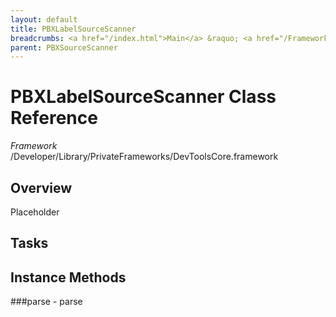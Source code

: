 ```yaml
---
layout: default
title: PBXLabelSourceScanner
breadcrumbs: <a href="/index.html">Main</a> &raquo; <a href="/Frameworks.html">Framework</a> &raquo; <a href="/Frameworks/DevToolsCore.html">DevToolsCore</a> &raquo; PBXLabelSourceScanner
parent: PBXSourceScanner 
---
```

# PBXLabelSourceScanner Class Reference

*Framework* /Developer/Library/PrivateFrameworks/DevToolsCore.framework

## Overview

Placeholder

## Tasks

## Instance Methods

<a name="-parse"></a>
###parse
    - parse

